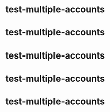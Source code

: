 # test-multiple-accounts
# test-multiple-accounts
# test-multiple-accounts
# test-multiple-accounts
# test-multiple-accounts
